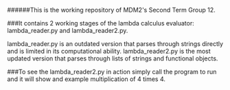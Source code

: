 ######This is the working repository of MDM2's Second Term Group 12.


###It contains 2 working stages of the lambda calculus evaluator: lambda_reader.py and lambda_reader2.py.

lambda_reader.py is an outdated version that parses through strings directly and is limited in its computational ability.
lambda_reader2.py is the most updated version that parses through lists of strings and functional objects.


###To see the lambda_reader2.py in action simply call the program to run and it will show and example multiplication of 4 times 4.

